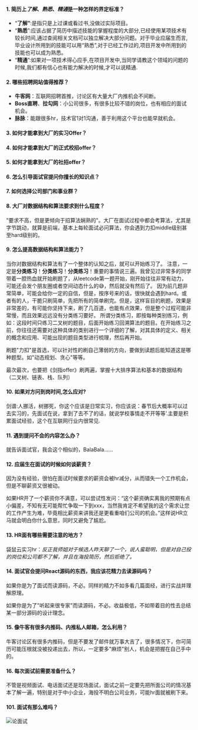#### 1. 简历上*了解*、*熟悉*、*精通*是一种怎样的界定标准？

- “**了解”**:是指只是上过课或看过书,没做过实际项目。
- “**熟悉**”:应该占据了简历中描述技能的掌握程度的大部分,已经使用某项技术有较长时间,通过查阅相关文档可以独立解决大部分问题。对于毕业应届生而言,毕业设计所用到的技能可以用“熟悉”,对于已经工作过的,项目开发中所用到的技能也可以成为熟悉。
- “**精通**”:如果对一项技术得心应手,在项目开发中,当同学请教这个领域的问题的时候,我们都有信心也有能力解决的时候,才可以说精通.

#### 2. 哪些招聘网站值得推荐？

- **牛客网**：互联网招聘首推，讨论区有大量大厂内推机会不间断。
- **Boss直聘**、**拉勾网**：小公司很多，有很多比较不错的岗位，也有相应的面试机会。
- **脉脉**：能跟很多hr，技术官1对1沟通，善于利用这个平台也能早就机会。

#### 3. 如何才能拿到大厂的实习Offer？
#### 4. 如何才能拿到大厂的正式校招offer？
#### 5. 如何才能拿到大厂的社招offer？
#### 6. 怎么引导面试官提问你擅长的知识点？
#### 7. 如何选择公司部门和事业群？
#### 8. 大厂对数据结构和算法要求到什么程度？

"要求不高，但是更倾向于招算法娴熟的"。大厂在面试过程中都会考算法，尤其是字节跳动，就算是前端，基本上每轮面试必问算法，你会遇到力扣middle级别甚至hard级别的。

#### 9. 怎么提高数据结构和算法能力？

当你对数据结构和算法有了一个整体的认知之后，就可以开始练习了。
注意，一定是**分类练习**！**分类练习**！**分类练习**！重要的事情说三遍。我曾见过非常多的同学带着一腔热血就开始刷题了，从leetcode第一题开始，刚开始往往非常有动力，可能还会发个朋友圈或者空间动态什么的😅，然后就没有然后了。
因为前几题非常简单，可能会给你一定的自信，但是，按序号来的话，很快就会遇到hard。或者有的人，干脆只刷简单，先把所有的简单刷完。但是，这样盲目的刷题，效果是非常差的，有可能你坚持下来，刷了几百道，也能有点效果，但是整个过程可能非常慢，而且效果远远没有分类练习要好。
所谓分类练习，即按每种类别练习，例如：这段时间只练习二叉树的题目，后面开始练习回溯算法的题目。在开始练习之前，你往往还需要对这种具体的类别进行一个详细的了解，对其具体的定义、相关的概念和应用、可能出现的题目类型进行梳理，然后再开始。

刷题"力扣"是首选，可以针对性的刷自己薄弱的方向，要做到读题后能知道这是哪种题型。如"动态规划、贪心"等等。

最次最次，也要把《剑指offer》刷两遍，掌握十大排序算法和基本的数据结构（二叉树、链表、栈、队列）

#### 10. 如果对方问到岗时间,怎么应对?
剑谱:人挪活，树挪死，你这个应该是日常实习，你应该说：春节后大概率可以过去实习的，先面试在说，拿到了去不了的话，就说学校事情走不开等等’.主要是积累面试经验，这个在互联网行业内很常见.

#### 11. 遇到提问不会的内容怎么办？
就告诉面试官，我会这个相似的，BalaBala……

#### 12. 应届生在面试的时候如何谈薪资？
因为没有经验，很怕在面试时候要求的薪资会被hr减分，从而错失一个工作机会，但是不聊薪资又很被动。

如果HR开了一个薪资你不满意，可以尝试性发问：“这个薪资确实离我的预期有点小偏差，不知有无可能帮忙争取一下到xxx，当然我肯定不希望我的这个需求让您的工作产生为难，毕竟相比薪资来讲我还是更看重咱们公司的机会。”这样说HR立马就会明白你什么意思，同时又避免了尴尬。

#### 13. HR面有哪些需要注意的地方？
袋鼠云实习hr：*反正我师姐对于候选人昨天聊了一个，说人蛮聪明，但是对自己投的岗位和公司都不了解，并且在海投简历，然后拒绝了。*

#### 14. 面试官会提问React源码的东西，我应该花精力去读源码吗？
如果你是为了面试而读源码，不必。同样的精力不如多看几篇面经，进行实战并理解原理。

如果你是为了"听起来很专家"而读源码，不必。收益极低，不如带着目的性去总结某一部分源码的设计理念。

#### 15. 像牛客有很多内推码、内推私人邮箱，怎么利用？
牛客讨论区有很多内推码，但是不要发了邮件就万事大吉了，很多情况下，你可简历可能压根就没被投递出去，所以，一定要多"麻烦"别人，机会是把握在自己手中的。

#### 16. 每次面试前需要准备什么？
不管是视频面试、电话面试还是现场面试，面试之前一定要先把所面公司的情况基本了解一遍，特别是对于中小企业，海投不明白公司业务，可能hr面就被刷下来。

#### 101. 面试有那么难吗？
![论面试](https://s1.ax1x.com/2020/03/24/8bzb9J.jpg)
